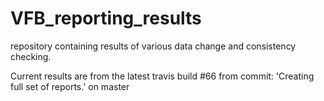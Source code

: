 # VFB_reporting_results
repository containing results of various data change and consistency checking.

 Current results are from the latest travis build #66 from commit: 'Creating full set of reports.' on master
